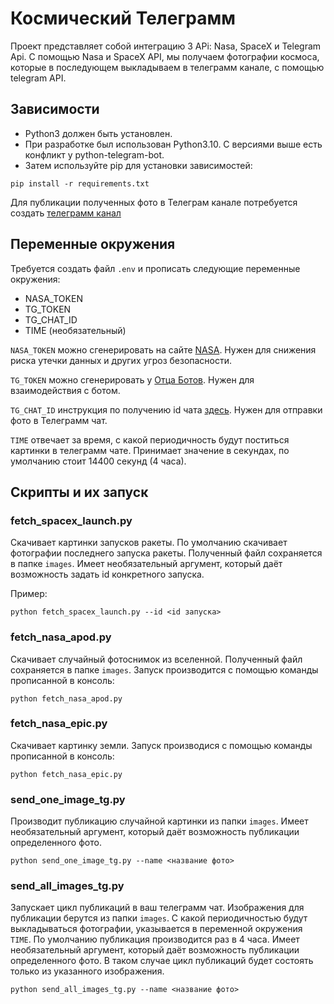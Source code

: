 # Космический Телеграмм
Проект представляет собой интеграцию 3 APi: Nasa, SpaceX и Telegram Api. С помощью Nasa и SpaceX API, мы получаем фотографии космоса, которые в последующем выкладываем в телеграмм канале, с помощью telegram API.
## Зависимости
- Python3 должен быть установлен.
- При разработке был использован Python3.10. С версиями выше есть конфликт у python-telegram-bot.
- Затем используйте pip для установки зависимостей:
```
pip install -r requirements.txt
```
Для публикации полученных фото в Телеграм канале потребуется создать [телеграмм канал](https://smmplanner.com/blog/otlozhennyj-posting-v-telegram/)

## Переменные окружения
Требуется создать файл `.env` и прописать следующие переменные окружения:
- NASA_TOKEN
- TG_TOKEN
- TG_CHAT_ID
- TIME (необязательный)

`NASA_TOKEN` можно сгенерировать на сайте [NASA](https://api.nasa.gov). Нужен для снижения риска утечки данных и других угроз безопасности.

`TG_TOKEN` можно сгенерировать у [Отца Ботов](https://telegram.me/BotFather). Нужен для взаимодействия с ботом.

`TG_CHAT_ID` инструкция по получению id чата [здесь](https://lumpics.ru/how-find-out-chat-id-in-telegram/). Нужен для отправки фото в Телеграмм чат.

`TIME` отвечает за время, с какой периодичность будут поститься картинки в телеграмм чате. Принимает значение в секундах, по умолчанию стоит 14400 секунд (4 часа). 

## Скрипты и их запуск
### fetch_spacex_launch.py

Cкачивает картинки запусков ракеты. По умолчанию скачивает фотографии последнего запуска ракеты.
Полученный файл сохраняется в папке `images`.
Имеет необязательный аргумент, который даёт возможность задать id конкретного запуска. 

Пример:
```
python fetch_spacex_launch.py --id <id запуска>
```
### fetch_nasa_apod.py

Скачивает случайный фотоснимок из вселенной. Полученный файл сохраняется в папке `images`.
Запуск производится с помощью команды прописанной в консоль:
```
python fetch_nasa_apod.py
```
### fetch_nasa_epic.py

Скачивает картинку земли. Запуск производися с помощью команды прописанной в консоль:
```
python fetch_nasa_epic.py
```
### send_one_image_tg.py

Производит публикацию случайной картинки из папки `images`. 
Имеет необязательный аргумент, который даёт возможность публикации определенного фото.
```
python send_one_image_tg.py --name <название фото>
```
### send_all_images_tg.py

Запускает цикл публикаций в ваш телеграмм чат. Изображения для публикации берутся из папки `images`.
С какой периодичностью будут выкладываться фотографии, указывается в переменной окружения `TIME`.
По умолчанию публикация производится раз в 4 часа.
Имеет необязательный аргумент, который даёт возможность публикации определенного фото. В таком случае цикл публикаций будет состоять только из указанного изображения.
```
python send_all_images_tg.py --name <название фото>
```
